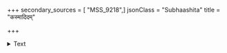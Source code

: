 +++
secondary_sources = [ "MSS_9218",]
jsonClass = "Subhaashita"
title = "कस्मादिदम्"

+++

<details><summary>Text</summary>

कस्मादिदं नयनमस्तमिताञ्जनश्रि विश्रान्तपत्ररचनौ च कुतः कपोलौ।  
शृङ्गारवारिरुहकाननराजहंसि कस्मात् कृशासि विरसासि मलीमसासि॥
</details>
